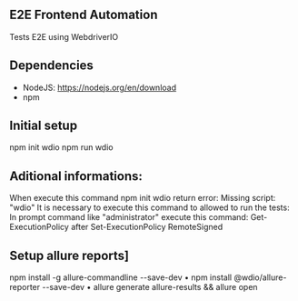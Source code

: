 ## E2E Frontend Automation
Tests E2E using WebdriverIO
## Dependencies
- NodeJS: https://nodejs.org/en/download
- npm
## Initial setup
npm init wdio
npm run wdio

## Aditional informations:
When execute this command npm init wdio return error:  Missing script: "wdio"
It is necessary to execute this command to allowed to run the tests: 
In prompt command like "administrator" execute this command: 
Get-ExecutionPolicy
after 
Set-ExecutionPolicy RemoteSigned

## Setup allure reports]
npm install -g allure-commandline --save-dev
• npm install @wdio/allure-reporter --save-dev
• allure generate allure-results && allure open

